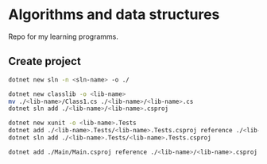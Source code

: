 # Algorithms and data structures
Repo for my learning programms.
## Create project
```bash
dotnet new sln -n <sln-name> -o ./

dotnet new classlib -o <lib-name>
mv ./<lib-name>/Class1.cs ./<lib-name>/<lib-name>.cs
dotnet sln add ./<lib-name>/<lib-name>.csproj

dotnet new xunit -o <lib-name>.Tests
dotnet add ./<lib-name>.Tests/<lib-name>.Tests.csproj reference ./<lib-name>/<lib-name>.csproj
dotnet sln add ./<lib-name>.Tests/<lib-name>.Tests.csproj

dotnet add ./Main/Main.csproj reference ./<lib-name>/<lib-name>.csproj
```